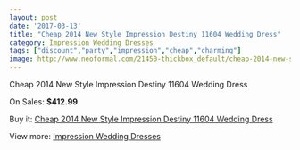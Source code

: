 ```yaml
---
layout: post
date: '2017-03-13'
title: "Cheap 2014 New Style Impression Destiny 11604 Wedding Dress"
category: Impression Wedding Dresses
tags: ["discount","party","impression","cheap","charming"]
image: http://www.neoformal.com/21450-thickbox_default/cheap-2014-new-style-impression-destiny-11604-wedding-dress.jpg
---
```

Cheap 2014 New Style Impression Destiny 11604 Wedding Dress

On Sales: **$412.99**
<a href="https://www.neoformal.com/en/impression-wedding-dresses-2014/6969-cheap-2014-new-style-impression-destiny-11604-wedding-dress.html"><amp-img layout="responsive" width="600" height="600" src="//www.neoformal.com/21450-thickbox_default/cheap-2014-new-style-impression-destiny-11604-wedding-dress.jpg" alt="Cheap 2014 New Style Impression Destiny 11604 Wedding Dress 0" /></a>
<a href="https://www.neoformal.com/en/impression-wedding-dresses-2014/6969-cheap-2014-new-style-impression-destiny-11604-wedding-dress.html"><amp-img layout="responsive" width="600" height="600" src="//www.neoformal.com/21451-thickbox_default/cheap-2014-new-style-impression-destiny-11604-wedding-dress.jpg" alt="Cheap 2014 New Style Impression Destiny 11604 Wedding Dress 1" /></a>

Buy it: [Cheap 2014 New Style Impression Destiny 11604 Wedding Dress](https://www.neoformal.com/en/impression-wedding-dresses-2014/6969-cheap-2014-new-style-impression-destiny-11604-wedding-dress.html "Cheap 2014 New Style Impression Destiny 11604 Wedding Dress")

View more: [Impression Wedding Dresses](https://www.neoformal.com/en/105-impression-wedding-dresses-2014 "Impression Wedding Dresses")